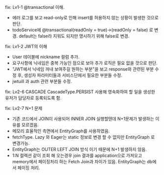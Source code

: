fix: Lv1-1 @transactional 이해.
- 에러 로그를 보고 read-only로 인해 insert를 허용하지 않는 상황이 발생한 것으로 판단.
- todoService에 @transactional(readOnly = true)->(readOnly = false) 로 변경. default는 false라 지워도 되지만 명시하기 위해 false로 변경.

fix: Lv1-2 JWT의 이해
- User 테이블에 nickname 컬럼 추가.
- 요구사항에 닉네임은 중복 가능인 점으로 보아 추가 로직은 필요 없을 것으로 판단.
- "JWT에서 닉네임 꺼내 보여주길 원하는 부분"을 보고 response와 관련된 부분 수정 후, 생성자 파라미터들과 서비스단에서 필요한 부분들 수정.
- jwtuill 과 auth 관련 부분들 수정.

fix: Lv2-6 CASCADE
CascadeType.PERSIST 사용해 영속화하여 할 일을 생성한 유저가 담당자로 등록되도록 함.

fix: Lv2-7 N+1 문제
- 기존 코드에서 JOIN이 사용되어 INNER JOIN 실행할텐데 N+1문제가 발생하는 이유를 모르겠음.
- 메모리 효율적인 측면에서 EntityGraph를 사용하였음.
- fetchType. Lazy 와 Eager는 static 정보로 변경 할 수 없지만 EntityGraph 로 변경가능.
- EntityGraph는 OUTER LEFT JOIN 방식 이기 때문에 N+1 발생하지 않음.
- 1:N 컬렉션 같이 조회 해 오는경우 join 결과를 application으로 가져오고 memory에서 페이징처리 하는 Fetch Join과 차이가 있음. EntityGraph는 db에서 페이징 처리.
